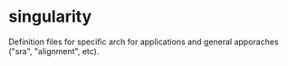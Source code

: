 # singularity

Definition files for specific arch for applications and 
general apporaches ("sra", "alignment", etc).



